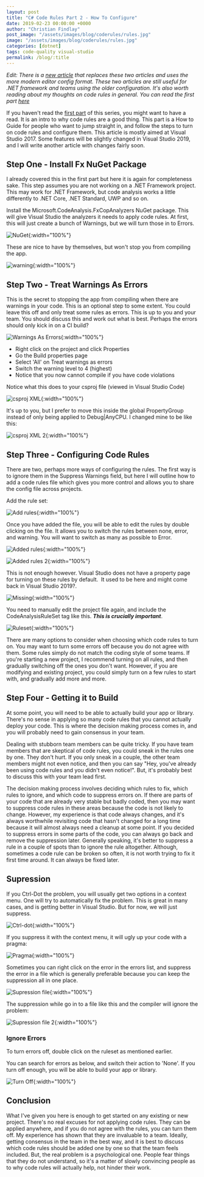 ```yaml
---
layout: post
title: "C# Code Rules Part 2 - How To Configure"
date: 2019-02-23 00:00:00 +0000
author: "Christian Findlay"
post_image: "/assets/images/blog/coderules/rules.jpg"
image: "/assets/images/blog/coderules/rules.jpg"
categories: [dotnet]
tags: code-quality visual-studio
permalink: /blog/:title
---
```


*Edit: There is a [new article](code-rules) that replaces these two articles and uses the more modern editor config format. These two articles are still useful for .NET framework and teams using the older configuration. It's also worth reading about my thoughts on code rules in general. You can read the first part [here](c-code-rules-part-1)*

If you haven't read the [first part](c-code-rules-part-1) of this series, you might want to have a read. It is an intro to why code rules are a good thing. This part is a How to Guide for people who want to jump straight in, and follow the steps to turn on code rules and configure them. This article is mostly aimed at Visual Studio 2017. Some features will be slightly changed in Visual Studio 2019, and I will write another article with changes fairly soon.

## Step One - Install Fx NuGet Package
I already covered this in the first part but here it is again for completeness sake. This step assumes you are not working on a .NET Framework project. This may work for .NET Framework, but code analysis works a little differently to .NET Core, .NET Standard, UWP and so on.

Install the Microsoft.CodeAnalysis.FxCopAnalyzers NuGet package. This will give Visual Studio the analyzers it needs to apply code rules. At first, this will just create a bunch of Warnings, but we will turn those in to Errors.

![NuGet](/assets/images/blog/coderules2/fxcop.png){:width="100%"}

These are nice to have by themselves, but won't stop you from compiling the app.

![warning](/assets/images/blog/coderules2/warning.png){:width="100%"}

## Step Two - Treat Warnings As Errors
This is the secret to stopping the app from compiling when there are warnings in your code. This is an optional step to some extent. You could leave this off and only treat some rules as errors. This is up to you and your team. You should discuss this and work out what is best. Perhaps the errors should only kick in on a CI build?

![Warnings As Errors](/assets/images/blog/coderules2/warningsaserrors.png){:width="100%"}

-   Right click on the project and click Properties
-   Go the Build properties page
-   Select 'All' on Treat warnings as errors
-   Switch the warning level to 4 (highest)
-   Notice that you now cannot compile if you have code violations

Notice what this does to your csproj file (viewed in Visual Studio Code)

![csproj XML](/assets/images/blog/coderules2/csprojxml.png){:width="100%"}

It's up to you, but I prefer to move this inside the global PropertyGroup instead of only being applied to Debug|AnyCPU. I changed mine to be like this:

![csproj XML 2](/assets/images/blog/coderules2/csprojxml2.png){:width="100%"}

## Step Three - Configuring Code Rules
There are two, perhaps more ways of configuring the rules. The first way is to ignore them in the Suppress Warnings field, but here I will outline how to add a code rules file which gives you more control and allows you to share the config file across projects.

Add the rule set:

![Add rules](/assets/images/blog/coderules2/addrules.png){:width="100%"}

Once you have added the file, you will be able to edit the rules by double clicking on the file. It allows you to switch the rules between none, error, and warning. You will want to switch as many as possible to Error.

![Added rules](/assets/images/blog/coderules2/addedrules.png){:width="100%"}

![Added rules 2](/assets/images/blog/coderules2/addedrules2.png){:width="100%"}

This is not enough however. Visual Studio does not have a property page for turning on these rules by default.  It used to be here and might come back in Visual Studio 2019?.

![Missing](/assets/images/blog/coderules2/missing.png){:width="100%"}

You need to manually edit the project file again, and include the CodeAnalysisRuleSet tag like this. ***This is crucially important***.

![Ruleset](/assets/images/blog/coderules2/ruleset.png){:width="100%"}

There are many options to consider when choosing which code rules to turn on. You may want to turn some errors off because you do not agree with them. Some rules simply do not match the coding style of some teams. If you're starting a new project, I recommend turning on all rules, and then gradually switching off the ones you don't want. However, if you are modifying and existing project, you could simply turn on a few rules to start with, and gradually add more and more.

## Step Four - Getting it to Build
At some point, you will need to be able to actually build your app or library. There's no sense in applying so many code rules that you cannot actually deploy your code. This is where the decision making process comes in, and you will probably need to gain consensus in your team.

Dealing with stubborn team members can be quite tricky. If you have team members that are skeptical of code rules, you could sneak in the rules one by one. They don't hurt. If you only sneak in a couple, the other team members might not even notice, and then you can say "Hey, you've already been using code rules and you didn't even notice!". But, it's probably best to discuss this with your team lead first.

The decision making process involves deciding which rules to fix, which rules to ignore, and which code to suppress errors on. If there are parts of your code that are already very stable but badly coded, then you may want to suppress code rules in these areas because the code is not likely to change. However, my experience is that code always changes, and it's always worthwhile revisiting code that hasn't changed for a long time because it will almost always need a cleanup at some point. If you decided to suppress errors in some parts of the code, you can always go back and remove the suppression later. Generally speaking, it's better to suppress a rule in a couple of spots than to ignore the rule altogether. Although, sometimes a code rule can be broken so often, it is not worth trying to fix it first time around. It can always be fixed later.

## Supression
If you Ctrl-Dot the problem, you will usually get two options in a context menu. One will try to automatically fix the problem. This is great in many cases, and is getting better in Visual Studio. But for now, we will just suppress.

![Ctrl-dot](/assets/images/blog/coderules2/ctrldot.png){:width="100%"}

If you suppress it with the context menu, it will ugly up your code with a pragma:

![Pragma](/assets/images/blog/coderules2/pragma.png){:width="100%"}

Sometimes you can right click on the error in the errors list, and suppress the error in a file which is generally preferable because you can keep the suppression all in one place.

![Supression file](/assets/images/blog/coderules2/supfile.png){:width="100%"}

The suppression while go in to a file like this and the compiler will ignore the problem:

![Supression file 2](/assets/images/blog/coderules2/supfile2.png){:width="100%"}

### Ignore Errors

To turn errors off, double click on the ruleset as mentioned earlier.

You can search for errors as below, and switch their action to 'None'. If you turn off enough, you will be able to build your app or library.

![Turn Off](/assets/images/blog/coderules2/turnoff.png){:width="100%"}

## Conclusion
What I've given you here is enough to get started on any existing or new project. There's no real excuses for not applying code rules. They can be applied anywhere, and if you do not agree with the rules, you can turn them off. My experience has shown that they are invaluable to a team. Ideally, getting consensus in the team in the best way, and it is best to discuss which code rules should be added one by one so that the team feels included. But, the real problem is a psychological one. People fear things that they do not understand, so it's a matter of slowly convincing people as to why code rules will actually help, not hinder their work.